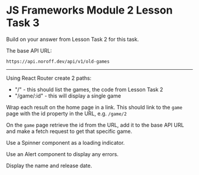 # JS Frameworks Module 2 Lesson Task 3

Build on your answer from Lesson Task 2 for this task.

The base API URL:

```
https://api.noroff.dev/api/v1/old-games
```
---

Using React Router create 2 paths:

- "/" - this should list the games, the code from Lesson Task 2
- "/game/:id" - this will display a single game

Wrap each result on the home page in a link. This should link to the `game` page with the id property in the URL, e.g. `/game/2`

On the `game` page retrieve the id from the URL, add it to the base API URL and make a fetch request to get that specific game.

Use a Spinner component as a loading indicator.

Use an Alert component to display any errors.

Display the name and release date.
